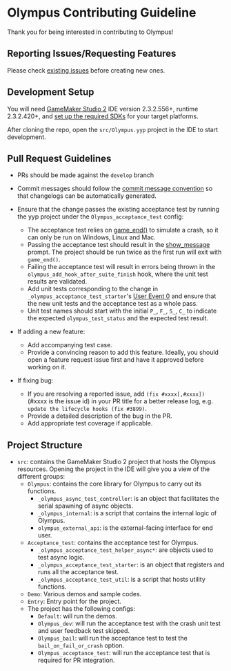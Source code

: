# Olympus Contributing Guideline

Thank you for being interested in contributing to Olympus!

## Reporting Issues/Requesting Features

Please check [existing issues](https://github.com/bscotch/olympus/issues) before creating new ones.

## Development Setup

You will need [GameMaker Studio 2](https://www.yoyogames.com/en/get) IDE version 2.3.2.556+, runtime 2.3.2.420+, and [set up the required SDKs](https://help.yoyogames.com/hc/en-us/articles/227860547-GMS2-Required-SDKs) for your target platforms.

After cloning the repo, open the `src/Olympus.yyp` project in the IDE to start development.

## Pull Request Guidelines

- PRs should be made against the `develop` branch

- Commit messages should follow the [commit message convention](https://www.conventionalcommits.org/en/v1.0.0/#summary) so that changelogs can be automatically generated.

- Ensure that the change passes the existing acceptance test by running the yyp project under the `Olympus_acceptance_test` config:
  - The acceptance test relies on [game_end()](https://manual-en.yoyogames.com/#t=GameMaker_Language%2FGML_Reference%2FGeneral_Game_Control%2Fgame_end.htm) to simulate a crash, so it can only be run on Windows, Linux and Mac.
  - Passing the acceptance test should result in the [show_message](https://manual-en.yoyogames.com/#t=GameMaker_Language%2FGML_Reference%2FDebugging%2Fshow_message.htm) prompt. The project should be run twice as the first run will exit with `game_end()`.
  - Failing the acceptance test will result in errors being thrown in the `olympus_add_hook_after_suite_finish` hook, where the unit test results are validated.
  - Add unit tests corresponding to the change in `_olympus_acceptance_test_starter`'s [User Event 0](../src/objects/_olympus_acceptance_test_starter/Other_10.gml) and ensure that the new unit tests and the acceptance test as a whole pass.
  - Unit test names should start with the initial `P_`, `F_`, `S_`, `C_` to indicate the expected `olympus_test_status` and the expected test result.

- If adding a new feature:
  - Add accompanying test case.
  - Provide a convincing reason to add this feature. Ideally, you should open a feature request issue first and have it approved before working on it.

- If fixing bug:
  - If you are resolving a reported issue, add `(fix #xxxx[,#xxxx])` (#xxxx is the issue id) in your PR title for a better release log, e.g. `update the lifecycle hooks (fix #3899)`.
  - Provide a detailed description of the bug in the PR.
  - Add appropriate test coverage if applicable.

## Project Structure

- `src`: contains the GameMaker Studio 2 project that hosts the Olympus resources. Opening the project in the IDE will give you a view of the different groups:
  - `Olympus`: contains the core library for Olympus to carry out its functions.
    - `_olympus_async_test_controller`: is an object that facilitates the serial spawning of async objects.
    - `_olympus_internal`: is a script that contains the internal logic of Olympus.
    - `olympus_external_api`: is the external-facing interface for end user.
  - `Acceptance_test`: contains the acceptance test for Olympus.
    - `_olympus_acceptance_test_helper_async*`: are objects used to test async logic.
    - `_olympus_acceptance_test_starter`: is an object that registers and runs all the acceptance test.
    - `_olympus_acceptance_test_util`: is a script that hosts utility functions.
  - `Demo`: Various demos and sample codes.
  - `Entry`: Entry point for the project.
  - The project has the following configs:
    - `Default`: will run the demos.
    - `Olympus_dev`: will run the acceptance test with the crash unit test and user feedback test skipped.
    - `Olympus_bail`: will run the acceptance test to test the `bail_on_fail_or_crash` option.
    - `Olympus_acceptance_test`: will run the acceptance test that is required for PR integration.
